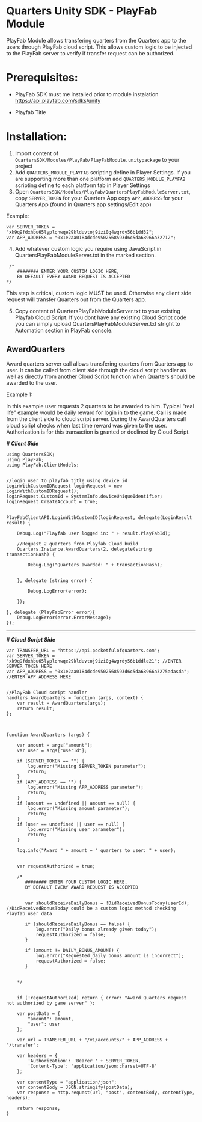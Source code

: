 ﻿# Quarters Unity SDK - PlayFab Module

PlayFab Module allows transfering quarters from the Quarters app to the users through PlayFab cloud script.
This allows custom logic to be injected to the PlayFab server to verify if transfer request can be authorized.

# Prerequisites:
- PlayFab SDK must me installed prior to module instalation
  https://api.playfab.com/sdks/unity

- Playfab Title

# Installation:
1.  Import content of `QuartersSDK/Modules/PlayFab/PlayFabModule.unitypackage` to your project
2.  Add `QUARTERS_MODULE_PLAYFAB` scripting define in Player Settings. If you are supporting more
    than one platform add `QUARTERS_MODULE_PLAYFAB` scripting define to each platform tab in Player Settings
3.  Open `QuartersSDK/Modules/PlayFab/QuartersPlayFabModuleServer.txt`,
    copy `SERVER_TOKEN` for your Quarters App 
    copy `APP_ADDRESS` for your Quarters App (found in Quarters app settings/Edit app)

Example:

    var SERVER_TOKEN = "xk9q9fdxhbu65lyplqhwqe29klduvtoj9izi0g4wgrdy56b1dd32";
    var APP_ADDRESS = "0x1e2aa0184dcde9502568593d6c5da68966a32712";

4.  Add whatever custom logic you require using JavaScript in QuartersPlayFabModuleServer.txt in the marked section.

   
```
 /*
    ######## ENTER YOUR CUSTOM LOGIC HERE,
    BY DEFAULT EVERY AWARD REQUEST IS ACCEPTED
*/
```

This step is critical, custom logic MUST be used. Otherwise any client side request will transfer Quarters out from the Quarters app.

5.  Copy content of QuartersPlayFabModuleServer.txt to your existing Playfab Cloud Script. If you dont have any existing Cloud Script code you can simply
    upload QuartersPlayFabModuleServer.txt stright to Automation section in PlayFab console.




AwardQuarters
---
Award quarters server call allows transfering quarters from Quarters app to user. It can be called from client side through the cloud script handler as well as directly from another Cloud Script function when
Quarters should be awarded to the user.



Example 1:

In this example user requests 2 quarters to be awarded to him. Typical "real life" example would be daily reward for login in to the game.
Call is made from the client side to cloud script server. During the AwardQuarters call cloud script checks when last time reward was given to the user.
Authorization is for this transaction is granted or declined by Cloud Script.

***# Client Side***

    using QuartersSDK;
    using PlayFab;
    using PlayFab.ClientModels;
    
    
    //login user to playfab title using device id
    LoginWithCustomIDRequest loginRequest = new LoginWithCustomIDRequest();
    loginRequest.CustomId = SystemInfo.deviceUniqueIdentifier;
    loginRequest.CreateAccount = true;
    
    
    PlayFabClientAPI.LoginWithCustomID(loginRequest, delegate(LoginResult result) {
    
        Debug.Log("Playfab user logged in: " + result.PlayFabId);
    
        //Request 2 quarters from Playfab Cloud build
        Quarters.Instance.AwardQuarters(2, delegate(string transactionHash) {
    
            Debug.Log("Quarters awarded: " + transactionHash);
    
    
        }, delegate (string error) {
    
            Debug.LogError(error);
    
        });
    
    }, delegate (PlayFabError error){
        Debug.LogError(error.ErrorMessage);
    });



***
***# Cloud Script Side***

    var TRANSFER_URL = "https://api.pocketfulofquarters.com";
    var SERVER_TOKEN = "xk9q9fdxhbu65lyplqhwqe29klduvtoj9izi0g4wgrdy56b1ddle21"; //ENTER SERVER TOKEN HERE
    var APP_ADDRESS = "0x1e2aa0184dcde9502568593d6c5da68966a3275adasda"; //ENTER APP ADDRESS HERE
    
    
    //PlayFab Cloud script handler
    handlers.AwardQuarters = function (args, context) {
        var result = AwardQuarters(args);
        return result;
    };
    
    
    
    function AwardQuarters (args) {
    
        var amount = args["amount"];
        var user = args["userId"];
    
        if (SERVER_TOKEN == "") {
            log.error("Missing SERVER_TOKEN parameter");
            return;
        }
        if (APP_ADDRESS == "") {
            log.error("Missing APP_ADDRESS parameter");
            return;
        }
        if (amount == undefined || amount == null) {
            log.error("Missing amount parameter");
            return;
        }
        if (user == undefined || user == null) {
            log.error("Missing user parameter");
            return;
        }
    
        log.info("Award " + amount + " quarters to user: " + user);
    
    
        var requestAuthorized = true;
        
        /*
           ######## ENTER YOUR CUSTOM LOGIC HERE,
           BY DEFAULT EVERY AWARD REQUEST IS ACCEPTED
    
    
           var shouldReceiveDailyBonus = !DidReceivedBonusToday(userId); //DidReceivedBonusToday could be a custom logic method checking Playfab user data
    
           if (shouldReceiveDailyBonus == false) {
               log.error("Daily bonus already given today");
               requestAuthorized = false;
           }
    
           if (amount != DAILY_BONUS_AMOUNT) {
               log.error("Requested daily bonus amount is incorrect");
               requestAuthorized = false;
           }
    
    
        */
    
    
        if (!requestAuthorized) return { error: "Award Quarters request not authorized by game server" };
    
        var postData = {
            "amount": amount,
            "user": user
        };
    
        var url = TRANSFER_URL + "/v1/accounts/" + APP_ADDRESS + "/transfer";
    
        var headers = {
            'Authorization': 'Bearer ' + SERVER_TOKEN,
            'Content-Type': 'application/json;charset=UTF-8'
        };
    
        var contentType = "application/json";
        var contentBody = JSON.stringify(postData);
        var response = http.request(url, "post", contentBody, contentType, headers);
    
        return response;
    }
